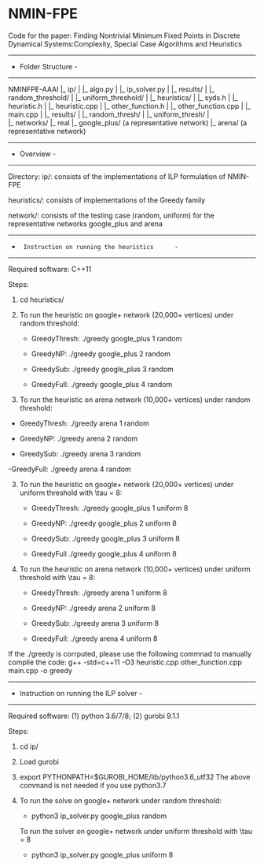 # NMIN-FPE
Code for the paper: Finding Nontrivial Minimum Fixed Points in Discrete Dynamical Systems:Complexity, Special Case Algorithms and Heuristics

- ----------------------
-   Folder Structure   -
- ----------------------
NMINFPE-AAAI
|_ ip/
|   |_ algo.py
|   |_ ip_solver.py
|   |_ results/
|         |_ random_threshold/
|         |_ uniform_threshold/
|
|_ heuristics/
|      |_ syds.h
|      |_ heuristic.h
|      |_ heuristic.cpp
|      |_ other_function.h
|      |_ other_function.cpp
|      |_ main.cpp
|      |_ results/
|            |_ random_thresh/
|            |_ uniform_thresh/
|  
|_ networks/
      |_ real
          |_ google_plus/ (a representative network)
          |_ arena/ (a representative network)

-------------------
-    Overview     -
-------------------
Directory:
  ip/: consists of the implementations of ILP formulation of NMIN-FPE

  heuristics/: consists of implementations of the Greedy family

  network/: consists of the testing case (random, uniform) for the representative networks google_plus and arena

- -------------------------------------------------
-      Instruction on running the heuristics      -
- -------------------------------------------------
Required software: C++11

Steps:
1. cd heuristics/
2. To run the heuristic on google+ network (20,000+ vertices) under random threshold:
   - GreedyThresh: 
	./greedy google_plus 1 random

   - GreedyNP: 
	./greedy google_plus 2 random

   - GreedySub: 
	./greedy google_plus 3 random

   - GreedyFull: 
	./greedy google_plus 4 random

3.  To run the heuristic on arena network (10,000+ vertices) under random threshold:
   - GreedyThresh:
   ./greedy arena 1 random

   - GreedyNP:
   ./greedy arena 2 random

   - GreedySub:
   ./greedy arena 3 random

   -GreedyFull:
   ./greedy arena 4 random

3. To run the heuristic on google+ network (20,000+ vertices) under uniform threshold with \tau = 8:
   - GreedyThresh: 
	./greedy google_plus 1 uniform 8

   - GreedyNP:
	./greedy google_plus 2 uniform 8

   - GreedySub:
	./greedy google_plus 3 uniform 8

   - GreedyFull
	./greedy google_plus 4 uniform 8

4. To run the heuristic on arena network (10,000+ vertices) under uniform threshold with \tau = 8:
   - GreedyThresh:
   ./greedy arena 1 uniform 8

   - GreedyNP:
   ./greedy arena 2 uniform 8

   - GreedySub:
   ./greedy arena 3 uniform 8

   - GreedyFull:
   ./greedy arena 4 uniform 8

If the ./greedy is corrputed, please use the following commnad to manually complie the code:
	g++ -std=c++11 -O3 heuristic.cpp other_function.cpp main.cpp -o greedy

- -------------------------------------------
-   Instruction on running the ILP solver   -
- -------------------------------------------
Required software: (1) python 3.6/7/8; (2) gurobi 9.1.1

Steps:
1. cd ip/
3. Load gurobi
3. export PYTHONPATH=$GUROBI_HOME/lib/python3.6_utf32
   The above command is not needed if you use python3.7
4. To run the solve on google+ network under random threshold:
    - python3 ip_solver.py google_plus random

   To run the solver on google+ network under uniform threshold with \tau = 8
    - python3 ip_solver.py google_plus uniform 8
